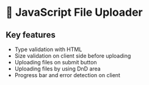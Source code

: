 # 🦄 JavaScript File Uploader

## Key features
* Type validation with HTML
* Size validation on client side before uploading
* Uploading files on submit button
* Uploading files by using DnD area
* Progress bar and error detection on client
